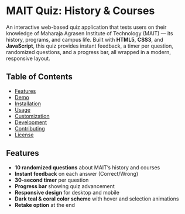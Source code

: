# MAIT Quiz: History & Courses

An interactive web-based quiz application that tests users on their knowledge of Maharaja Agrasen Institute of Technology (MAIT) — its history, programs, and campus life. Built with **HTML5**, **CSS3**, and **JavaScript**, this quiz provides instant feedback, a timer per question, randomized questions, and a progress bar, all wrapped in a modern, responsive layout.

## Table of Contents

- [Features](#features)
- [Demo](#demo)
- [Installation](#installation)
- [Usage](#usage)
- [Customization](#customization)
- [Development](#development)
- [Contributing](#contributing)
- [License](#license)

## Features

- **10 randomized questions** about MAIT’s history and courses
- **Instant feedback** on each answer (Correct/Wrong)
- **30-second timer** per question
- **Progress bar** showing quiz advancement
- **Responsive design** for desktop and mobile
- **Dark teal & coral color scheme** with hover and selection animations
- **Retake option** at the end
